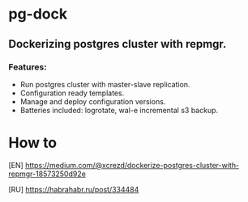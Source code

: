 # pg-dock

## Dockerizing postgres cluster with repmgr.

### Features:

 - Run postgres cluster with master-slave replication.
 - Configuration ready templates.
 - Manage and deploy configuration versions.
 - Batteries included: logrotate, wal-e incremental s3 backup.

# How to
[EN] https://medium.com/@xcrezd/dockerize-postgres-cluster-with-repmgr-18573250d92e

[RU] https://habrahabr.ru/post/334484
